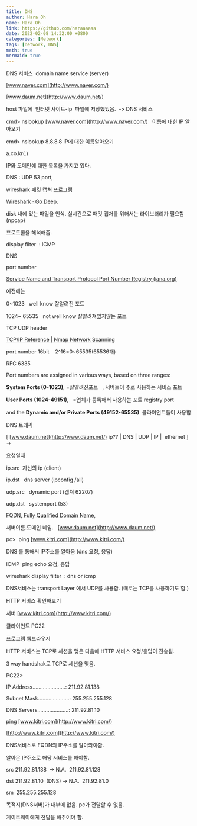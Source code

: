 ```yaml
---
title: DNS
author: Hara Oh
name: Hara Oh
link: https://github.com/haraaaaaa
date: 2022-02-08 14:32:00 +0800
categories: [Network]
tags: [network, DNS]
math: true
mermaid: true
---
```

DNS 서비스  domain name service (server)

[www.naver.com](http://www.naver.com/)

[www.daum.net](http://www.daum.net/)

host 파일에  인터넷 사이트-ip  파일에 저장했었음.  -> DNS 서비스

cmd> nslookup [www.naver.com](http://www.naver.com/)   	이름에 대한 IP 알아오기

cmd> nslookup 8.8.8.8		 IP에 대한 이름알아오기

a.co.kr(.)

IP와 도메인에 대한 목록을 가지고 있다.

DNS : UDP 53 port,

wireshark 패킷 캡쳐 프로그램

[Wireshark · Go Deep.](https://www.wireshark.org/#download)

disk 내에 있는 파일을 인식. 실시간으로 패킷 캡쳐를 위해서는 라이브러리가 필요함 (npcap)

프로토콜을 해석해줌.

display filter  : ICMP

DNS

port number

[Service Name and Transport Protocol Port Number Registry (iana.org)](https://www.iana.org/assignments/service-names-port-numbers/service-names-port-numbers.xhtml)

예전에는

0~1023   well know 잘알려진 포트

1024~ 65535   not well know 잘알려져있지않는 포트

TCP UDP header

[TCP/IP Reference | Nmap Network Scanning](https://nmap.org/book/tcpip-ref.html)

port number 16bit    2^16=0~65535(65536개)

RFC 6335

Port numbers are assigned in various ways, based on three ranges:

**System Ports (0-1023)**, 	=잘알려진포트   , 서버들이 주로 사용하는 서비스 포트

**User Ports (1024-49151)**,   =업체가 등록해서 사용하는 포트 registry port

and the **Dynamic and/or Private Ports (49152-65535)**  클라이언트들이 사용함

DNS 트래픽

[ [www.daum.net](http://www.daum.net/) ip?? | DNS | UDP | IP |  ethernet ] ->

요청일때

ip.src  자신의 ip (client)

ip.dst   dns server (ipconfig /all)

udp.src   dynamic port (캡쳐 62207)

udp.dst   systemport (53)

[FQDN, Fully Qualified Domain Name,](http://www.ktword.co.kr/test/view/view.php?nav=2&no=2705&sh=fqdn)

서버이름.도메인 네임.   [www.daum.net](http://www.daum.net/)

pc>  ping [www.kitri.com](http://www.kitri.com/)

DNS 를 통해서 IP주소를 알아옴 (dns 요청, 응답)

ICMP  ping echo 요청, 응답

wireshark display filter  : dns or icmp

DNS서비스는 transport Layer 에서 UDP를 사용함. (때로는 TCP를 사용하기도 함.)

HTTP 서비스 확인해보기

서버 [www.kitri.com](http://www.kitri.com/)

클라이언트 PC22

프로그램 웹브라우저

HTTP 서비스는 TCP로 세션을 맺은 다음에 HTTP 서비스 요청/응답이 전송됨.

3 way handshak로 TCP로 세션을 맺음.

PC22>

IP Address......................: 211.92.81.138

Subnet Mask.....................: 255.255.255.128

DNS Servers.....................: 211.92.81.10

ping [www.kitri.com](http://www.kitri.com/)

[http://www.kitri.com](http://www.kitri.com/)

DNS서비스로 FQDN의 IP주소를 알아와야함.

알아온 IP주소로 해당 서비스를 해야함.

src 211.92.81.138  	-> N.A.  211.92.81.128

dst 211.92.81.10  (DNS)	-> N.A.  211.92.81.0

sm  255.255.255.128

목적지(DNS서버)가 내부에 없음. pc가 전달할 수 없음.

게이트웨이에게 전달을 해주어야 함.